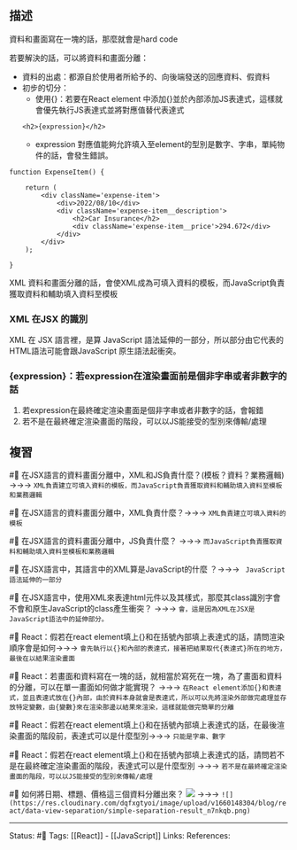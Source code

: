 ## 描述


資料和畫面寫在一塊的話，那麼就會是hard code

若要解決的話，可以將資料和畫面分離：
- 資料的出處：都源自於使用者所給予的、向後端發送的回應資料、假資料
- 初步的切分：
	- 使用{}：若要在React element 中添加{}並於內部添加JS表達式，這樣就會優先執行JS表達式並將對應值替代表達式
	```
	<h2>{expression}</h2>
	```
	- expression 對應值能夠允許填入至element的型別是數字、字串，單純物件的話，會發生錯誤。
```
function ExpenseItem() {

	return (
		<div className='expense-item'>
			<div>2022/08/10</div>
			<div className='expense-item__description'>
				<h2>Car Insurance</h2>
				<div className='expense-item__price'>294.672</div>
			</div>
		</div>
	);

}
```
XML 資料和畫面分離的話，會使XML成為可填入資料的模板，而JavaScript負責獲取資料和輔助填入資料至模板


### XML 在JSX 的識別
XML 在 JSX 語言裡，是算 JavaScript 語法延伸的一部分，所以部分由它代表的HTML語法可能會跟JavaScript 原生語法起衝突。


### {expression}：若expression在渲染畫面前是個非字串或者非數字的話
1. 若expression在最終確定渲染畫面是個非字串或者非數字的話，會報錯
2. 若不是在最終確定渲染畫面的階段，可以以JS能接受的型別來傳輸/處理

## 複習

#🧠 在JSX語言的資料畫面分離中，XML和JS負責什麼？(模板？資料？業務邏輯) ->->-> `XML負責建立可填入資料的模板，而JavaScript負責獲取資料和輔助填入資料至模板和業務邏輯`
<!--SR:!2022-11-28,68,250-->

#🧠 在JSX語言的資料畫面分離中，XML負責什麼？->->-> `XML負責建立可填入資料的模板`
<!--SR:!2022-09-22,28,250-->

#🧠 在JSX語言的資料畫面分離中，JS負責什麼？ ->->-> `而JavaScript負責獲取資料和輔助填入資料至模板和業務邏輯`
<!--SR:!2022-09-22,28,250-->


#🧠 在JSX語言中，其語言中的XML算是JavaScript的什麼 ？->->-> ` JavaScript 語法延伸的一部分`
<!--SR:!2022-09-22,28,250-->


#🧠 在JSX語言中，使用XML來表達html元件以及其樣式，那麼其class識別字會不會和原生JavaScript的class產生衝突？ ->->-> `會，這是因為XML在JSX是JavaScript語法中的延伸部分。`
<!--SR:!2022-12-04,74,250-->

#🧠 React：假若在react element填上{}和在括號內部填上表達式的話，請問渲染順序會是如何->->-> `會先執行以{}和內部的表達式，接著把結果取代{表達式}所在的地方，最後在以結果渲染畫面`
<!--SR:!2022-12-02,72,250-->

#🧠 React：若畫面和資料寫在一塊的話，就相當於寫死在一塊，為了畫面和資料的分離，可以在單一畫面如何做才能實現？ ->->-> `在React element添加{}和表達式，並且表達式放在{}內部，由於資料本身就會是表達式，所以可以先將渲染外部做完處理並存放特定變數，由{變數}來在渲染那邊以結果來渲染，這樣就能做完簡單的分離`
<!--SR:!2022-10-21,37,230-->

#🧠 React：假若在react element填上{}和在括號內部填上表達式的話，在最後渲染畫面的階段前，表達式可以是什麼型別->->-> `只能是字串、數字`
<!--SR:!2022-11-14,58,250-->


#🧠  React：假若在react element填上{}和在括號內部填上表達式的話，請問若不是在最終確定渲染畫面的階段，表達式可以是什麼型別 ->->-> `若不是在最終確定渲染畫面的階段，可以以JS能接受的型別來傳輸/處理`
<!--SR:!2022-09-23,28,250-->


#🧠 如何將日期、標題、價格這三個資料分離出來？ ![](https://res.cloudinary.com/dqfxgtyoi/image/upload/v1660148304/blog/react/data-view-separation/before-simple-separation-result_mznm1z.png) ->->-> `![](https://res.cloudinary.com/dqfxgtyoi/image/upload/v1660148304/blog/react/data-view-separation/simple-separation-result_n7nkqb.png)`
<!--SR:!2022-11-29,69,250-->


---
Status: #🌱 
Tags:
[[React]] - [[JavaScript]]
Links:
References: